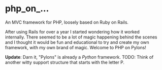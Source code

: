 # php_on_...
An MVC framework for PHP, loosely based on Ruby on Rails.

After using Rails for over a year I started wondering how it worked internally.
There seemed to be a lot of magic happening behind the scenes and I thought it would be
fun and educational to try and create my own framework, with my own brand of magic.
Welcome to PHP on Pylons!

**Update**: Darn it, "Pylons" is already a _Python_ framework. 
TODO: Think of another witty support structure that starts with the letter P.

